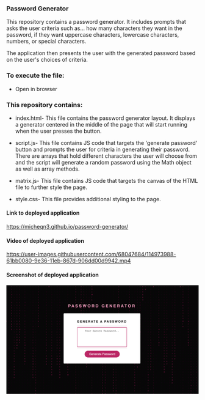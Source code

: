 ### Password Generator

This repository contains a password generator. It includes prompts that asks the user criteria such as...
how many characters they want in the password, if they want uppercase characters, lowercase characters, numbers,
or special characters. 

The application then presents the user with the generated password based on the user's choices of criteria. 

### To execute the file: 
- Open in browser

### This repository contains: 

  - index.html- This file contains the password generator layout. It displays a generator centered in the middle of the page that will
  start running when the user presses the button.

  - script.js- This file contains JS code that targets the 'generate password' button and prompts the user for criteria in generating their 
  password. There are arrays that hold different characters the user will choose from and the script will generate a random password using the Math object as well
  as array methods.
  
  - matrix.js- This file contains JS code that targets the canvas of the HTML file to further style the page.

  - style.css- This file provides additional styling to the page.
  

#### Link to deployed application

https://micheqn3.github.io/password-generator/

#### Video of deployed application 

https://user-images.githubusercontent.com/68047684/114973988-61bb0080-9e36-11eb-867d-906dd00d9942.mp4

#### Screenshot of deployed application 

![Screenshot](/Assets/pwd-generator-screenshot.png)

